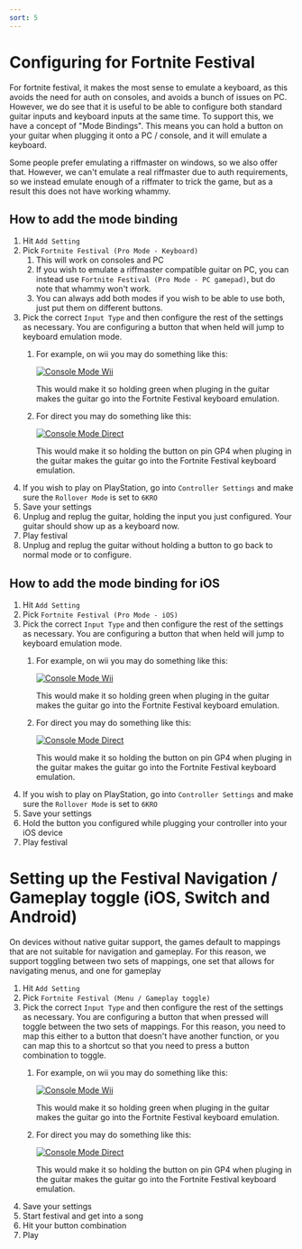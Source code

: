 ```yaml
---
sort: 5
---
```

# Configuring for Fortnite Festival

For fortnite festival, it makes the most sense to emulate a keyboard, as this avoids the need for auth on consoles, and avoids a bunch of issues on PC. However, we do see that it is useful to be able to configure both standard guitar inputs and keyboard inputs at the same time.
To support this, we have a concept of "Mode Bindings". This means you can hold a button on your guitar when plugging it onto a PC / console, and it will emulate a keyboard.

Some people prefer emulating a riffmaster on windows, so we also offer that. However, we can't emulate a real riffmaster due to auth requirements, so we instead emulate enough of a riffmater to trick the game, but as a result this does not have working whammy.

## How to add the mode binding
1. Hit `Add Setting`
3. Pick `Fortnite Festival (Pro Mode - Keyboard)`
   1. This will work on consoles and PC
   2. If you wish to emulate a riffmaster compatible guitar on PC, you can instead use `Fortnite Festival (Pro Mode - PC gamepad)`, but do note that whammy won't work.
   3. You can always add both modes if you wish to be able to use both, just put them on different buttons.
4. Pick the correct `Input Type` and then configure the rest of the settings as necessary. You are configuring a button that when held will jump to keyboard emulation mode.
   1. For example, on wii you may do something like this:

      [![Console Mode Wii](/assets/images/screenshots/fnf_console_wii.png)](/assets/images/screenshots/fnf_console_wii.png)

      This would make it so holding green when pluging in the guitar makes the guitar go into the Fortnite Festival keyboard emulation.
   2. For direct you may do something like this:

      [![Console Mode Direct](/assets/images/screenshots/fnf_console_direct.png)](/assets/images/screenshots/fnf_console_direct.png)

      This would make it so holding the button on pin GP4 when pluging in the guitar makes the guitar go into the Fortnite Festival keyboard emulation.
5. If you wish to play on PlayStation, go into `Controller Settings` and make sure the `Rollover Mode` is set to `6KRO`
6. Save your settings
7. Unplug and replug the guitar, holding the input you just configured. Your guitar should show up as a keyboard now.
8. Play festival
9.  Unplug and replug the guitar without holding a button to go back to normal mode or to configure.

## How to add the mode binding for iOS
1. Hit `Add Setting`
2. Pick `Fortnite Festival (Pro Mode - iOS)`
3. Pick the correct `Input Type` and then configure the rest of the settings as necessary. You are configuring a button that when held will jump to keyboard emulation mode.
   1. For example, on wii you may do something like this:

      [![Console Mode Wii](/assets/images/screenshots/fnf_console_wii.png)](/assets/images/screenshots/fnf_console_wii.png)

      This would make it so holding green when pluging in the guitar makes the guitar go into the Fortnite Festival keyboard emulation.
   2. For direct you may do something like this:

      [![Console Mode Direct](/assets/images/screenshots/fnf_console_direct.png)](/assets/images/screenshots/fnf_console_direct.png)

      This would make it so holding the button on pin GP4 when pluging in the guitar makes the guitar go into the Fortnite Festival keyboard emulation.
4. If you wish to play on PlayStation, go into `Controller Settings` and make sure the `Rollover Mode` is set to `6KRO`
5. Save your settings
6. Hold the button you configured while plugging your controller into your iOS device
7. Play festival

# Setting up the Festival Navigation / Gameplay toggle (iOS, Switch and Android)
On devices without native guitar support, the games default to mappings that are not suitable for navigation and gameplay. For this reason, we support toggling between two sets of mappings, one set that allows for navigating menus, and one for gameplay
1. Hit `Add Setting`
2. Pick `Fortnite Festival (Menu / Gameplay toggle)`
3. Pick the correct `Input Type` and then configure the rest of the settings as necessary. You are configuring a button that when pressed will toggle between the two sets of mappings. For this reason, you need to map this either to a button that doesn't have another function, or you can map this to a shortcut so that you need to press a button combination to toggle.
   1. For example, on wii you may do something like this:

      [![Console Mode Wii](/assets/images/screenshots/fnf_console_wii.png)](/assets/images/screenshots/fnf_console_wii.png)

      This would make it so holding green when pluging in the guitar makes the guitar go into the Fortnite Festival keyboard emulation.
   2. For direct you may do something like this:

      [![Console Mode Direct](/assets/images/screenshots/fnf_console_direct.png)](/assets/images/screenshots/fnf_console_direct.png)

      This would make it so holding the button on pin GP4 when pluging in the guitar makes the guitar go into the Fortnite Festival keyboard emulation.
5. Save your settings
6. Start festival and get into a song
7. Hit your button combination
8. Play
